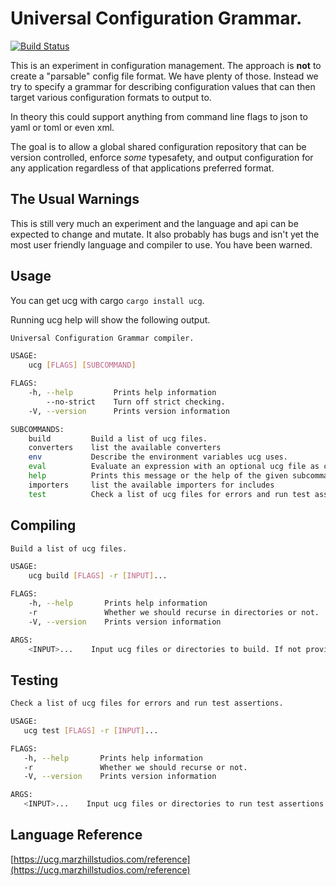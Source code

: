 # Universal Configuration Grammar.

[![Build Status](https://travis-ci.org/zaphar/ucg.svg?branch=master)](https://travis-ci.org/zaphar/ucg)

This is an experiment in configuration management. The approach is **not**
to create a "parsable" config file format.  We have plenty of
those. Instead we try to specify a grammar for describing
configuration values that can then target various configuration
formats to output to.

In theory this could support anything from command line flags to json
to yaml or toml or even xml.

The goal is to allow a global shared configuration repository that can
be version controlled, enforce _some_ typesafety, and output
configuration for any application regardless of that applications
preferred format.

## The Usual Warnings

This is still very much an experiment and the language and api can be expected
to change and mutate. It also probably has bugs and isn't yet the most user
friendly language and compiler to use. You have been warned.

## Usage

You can get ucg with cargo `cargo install ucg`.

Running ucg help will show the following output.

```sh
Universal Configuration Grammar compiler.

USAGE:
    ucg [FLAGS] [SUBCOMMAND]

FLAGS:
    -h, --help         Prints help information
        --no-strict    Turn off strict checking.
    -V, --version      Prints version information

SUBCOMMANDS:
    build         Build a list of ucg files.
    converters    list the available converters
    env           Describe the environment variables ucg uses.
    eval          Evaluate an expression with an optional ucg file as context.
    help          Prints this message or the help of the given subcommand(s)
    importers     list the available importers for includes
    test          Check a list of ucg files for errors and run test assertions.
```

## Compiling

```sh
Build a list of ucg files.

USAGE:
    ucg build [FLAGS] -r [INPUT]...

FLAGS:
    -h, --help       Prints help information
    -r               Whether we should recurse in directories or not.
    -V, --version    Prints version information

ARGS:
    <INPUT>...    Input ucg files or directories to build. If not provided then build the contents of the current directory.
```

## Testing
 ```sh
 Check a list of ucg files for errors and run test assertions.

USAGE:
    ucg test [FLAGS] -r [INPUT]...

FLAGS:
    -h, --help       Prints help information
    -r               Whether we should recurse or not.
    -V, --version    Prints version information

ARGS:
    <INPUT>...    Input ucg files or directories to run test assertions for. If not provided it will scan the current directory for files with _test.ucg
```

## Language Reference

[https://ucg.marzhillstudios.com/reference](https://ucg.marzhillstudios.com/reference)